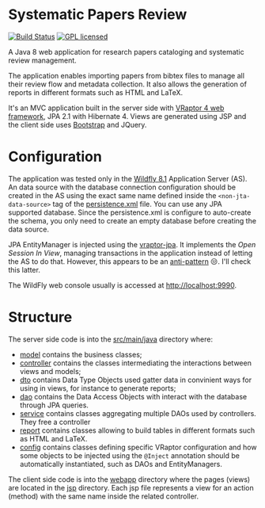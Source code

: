 # Systematic Papers Review

[![Build Status](https://img.shields.io/travis/manoelcampos/papers-review/master.svg)](https://travis-ci.org/manoelcampos/papers-review) [![GPL licensed](https://img.shields.io/badge/license-GPL-blue.svg)](http://www.gnu.org/licenses/gpl-3.0)


A Java 8 web application for research papers cataloging and systematic review management.

The application enables importing papers from bibtex files to manage all their review flow and metadata collection.
It also allows the generation of reports in different formats such as HTML and LaTeX.

It's an MVC application built in the server side with [VRaptor 4 web framework](http://vraptor.org), JPA 2.1 with Hibernate 4.
Views are generated using JSP and the client side uses [Bootstrap](http://getbootstrap.com) and JQuery.

# Configuration

The application was tested only in the [Wildfly 8.1](http://wildfly.org) Application Server (AS).
An data source with the database connection configuration should be created in the AS
using the exact same name defined inside the `<non-jta-data-source>` tag of the [persistence.xml](/src/main/resources/META-INF/persistence.xml) file.
You can use any JPA supported database. Since the persistence.xml is configure to auto-create the schema, you only need to create an empty database before creating the data source.

JPA EntityManager is injected using the [vraptor-jpa](http://www.vraptor.org/en/docs/plugins/#vraptor-jpa). It
implements the *Open Session In View*, managing transactions in the application instead of letting the AS to do that.
However, this appears to be an [anti-pattern](https://vladmihalcea.com/2016/05/30/the-open-session-in-view-anti-pattern) :unamused:. I'll check this latter.

The WildFly web console usually is accessed at [http://localhost:9990](http://localhost:9990).

# Structure

The server side code is into the [src/main/java](/src/main/java) directory where:

- [model](/src/main/java/com/manoelcampos/papersreview/model) contains the business classes;
- [controller](/src/main/java/com/manoelcampos/papersreview/controller) contains the classes intermediating the interactions between views and models;
- [dto](/src/main/java/com/manoelcampos/papersreview/dto) contains Data Type Objects used gatter data in convinient ways for using in views, for instance to generate reports;
- [dao](/src/main/java/com/manoelcampos/papersreview/dao) contains the Data Access Objects with interact with the database through JPA queries.
- [service](/src/main/java/com/manoelcampos/papersreview/service) contains classes aggregating multiple DAOs used by controllers. They free a controller 
- [report](/src/main/java/com/manoelcampos/papersreview/report) contains classes allowing to build tables in different formats such as HTML and LaTeX.
- [config](/src/main/java/com/manoelcampos/papersreview/config) contains classes defining specific VRaptor configuration
and how some objects to be injected using the `@Inject` annotation should be automatically instantiated, such as DAOs and EntityManagers.

The client side code is into the [webapp](/src/main/webapp) directory where the pages (views) are 
located in the [jsp](/src/main/webapp/WEB-INF/jsp) directory. Each jsp file represents
a view for an action (method) with the same name inside the related controller.
 